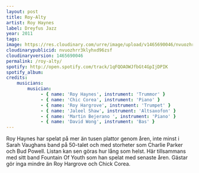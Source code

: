 ```yaml
---
layout: post
title: Roy-Alty
artist: Roy Haynes
label: Dreyfus Jazz
year: 2011
tags: 
image: https://res.cloudinary.com/urre/image/upload/v1465690046/nvuozhrr3klyhxd96zsf.jpg
cloudinarypublicid: nvuozhrr3klyhxd96zsf
cloudinaryversion: 1465690046
permalink: /roy-alty/
spotify: http://open.spotify.com/track/1qFQOAOWJfbGt4GpIjDPIK
spotify_album: 
credits:
    musicians:
        musician:
             - { name: 'Roy Haynes', instrument: 'Trummor' }
             - { name: 'Chic Corea', instrument: 'Piano' }
             - { name: 'Roy Hargrove', instrument: 'Trumpet' }
             - { name: 'Jaleel Shaw', instrument: 'Altsaxofon' }
             - { name: 'Martin Bejerano ', instrument: 'Piano' }
             - { name: 'David Wong', instrument: 'Bas' }
---
```


Roy Haynes har spelat på mer än tusen plattor genom åren, inte minst i Sarah Vaughans band på 50-talet och med storheter som Charlie Parker och Bud Powell. Listan kan sen göras hur lång som helst. Här tillsammans med sitt band Fountain Of Youth som han spelat med senaste åren. Gästar gör inga mindre än Roy Hargrove och Chick Corea.